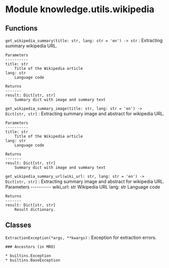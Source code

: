 Module knowledge.utils.wikipedia
================================

Functions
---------

`get_wikipedia_summary(title: str, lang: str = 'en') ‑> str`
:   Extracting summary wikipedia URL.
    
    Parameters
    ----------
    title: str
        Title of the Wikipedia article
    lang: str
        Language code
    
    Returns
    -------
    result: Dict[str, str]
        Summary dict with image and summary text

`get_wikipedia_summary_image(title: str, lang: str = 'en') ‑> Dict[str, str]`
:   Extracting summary image and abstract for wikipedia URL.
    
    Parameters
    ----------
    title: str
        Title of the Wikipedia article
    lang: str
        Language code
    
    Returns
    -------
    result: Dict[str, str]
        Summary dict with image and summary text

`get_wikipedia_summary_url(wiki_url: str, lang: str = 'en') ‑> Dict[str, str]`
:   Extracting summary image and abstract for wikipedia URL.
    Parameters
    ----------
    wiki_url: str
        Wikipedia URL
    lang: str
        Language code
    
    Returns
    -------
    result: Dict[str, str]
        Result dictionary.

Classes
-------

`ExtractionException(*args, **kwargs)`
:   Exception for extraction errors.

    ### Ancestors (in MRO)

    * builtins.Exception
    * builtins.BaseException